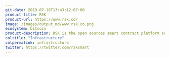 ```yaml
---
git-date: 2019-07-10T13:43:12-07:00
product-title: RSK
product-url: https://www.rsk.co/
image: /images/output_md/www.rsk.co.png
ecosystem: bitcoin
product-description: RSK is the open sources smart contract platform secured by the Bitcoin Network.
coltitle: "Infrastructure"
colpermalink: infrastructure
twitter: https://twitter.com/rsksmart
---
```

